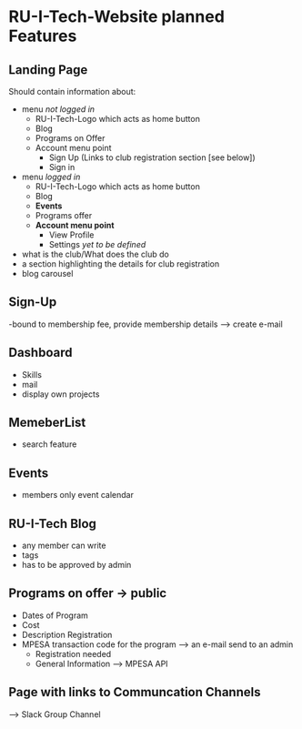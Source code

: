 # RU-I-Tech-Website planned Features

## Landing Page 
Should contain information about:
- menu _not logged in_
    - RU-I-Tech-Logo which acts as home button
    - Blog
    - Programs on Offer
    - Account menu point
        - Sign Up (Links to club registration section [see below])
        - Sign in 
- menu _logged in_
    - RU-I-Tech-Logo which acts as home button
    - Blog
    - **Events**
    - Programs offer
    - **Account menu point**
        - View Profile
        - Settings _yet to be defined_
- what is the club/What does the club do 
- a section highlighting the details for club registration 
- blog carousel

## Sign-Up
-bound to membership fee, provide membership details
--> create e-mail

## Dashboard
- Skills
- mail 
- display own projects

## MemeberList
- search feature

## Events
- members only event calendar

## RU-I-Tech Blog
 - any member can write 
 - tags
 - has to be approved by admin
 
## Programs on offer -> public 
 - Dates of Program
 - Cost
 - Description
Registration
 - MPESA transaction code for the program
--> an e-mail send to an admin
	- Registration needed 
	- General Information --> MPESA API

## Page with links to Communcation Channels
--> Slack Group Channel 

